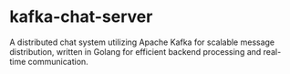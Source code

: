 # kafka-chat-server
A distributed chat system utilizing Apache Kafka for scalable message distribution, written in Golang for efficient backend processing and real-time communication.
